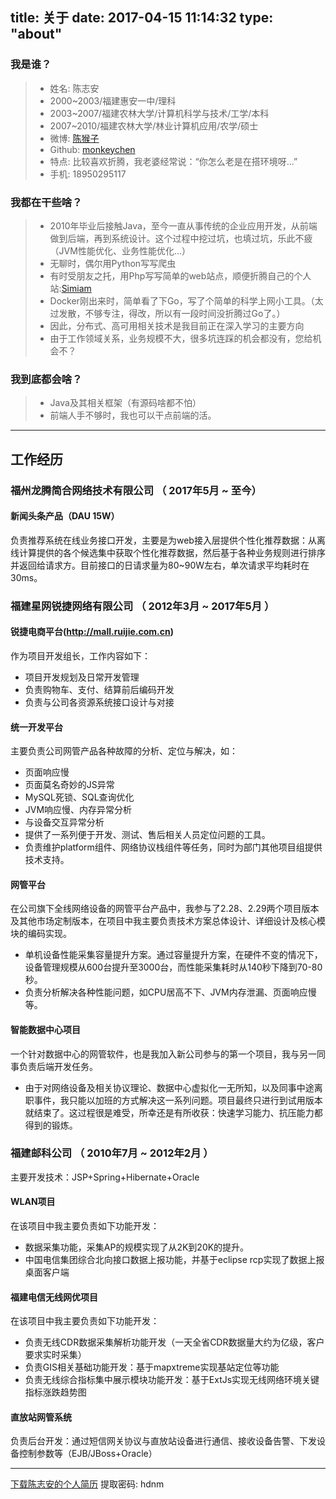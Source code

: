 title: 关于
date: 2017-04-15 11:14:32
type: "about"
---

### 我是谁？
> * 姓名: 陈志安
> * 2000~2003/福建惠安一中/理科
> * 2003~2007/福建农林大学/计算机科学与技术/工学/本科
> * 2007~2010/福建农林大学/林业计算机应用/农学/硕士
> * 微博: [陈猴子](http://weibo.com/cza55007)
> * Github: [monkeychen](https://github.com/monkeychen)
> * 特点: 比较喜欢折腾，我老婆经常说：“你怎么老是在搭环境呀...”
> * 手机: 18950295117

### 我都在干些啥？
> * 2010年毕业后接触Java，至今一直从事传统的企业应用开发，从前端做到后端，再到系统设计。这个过程中挖过坑，也填过坑，乐此不疲（JVM性能优化、业务性能优化...）
> * 无聊时，偶尔用Python写写爬虫
> * 有时受朋友之托，用Php写写简单的web站点，顺便折腾自己的个人站:[Simiam](http://simiam.com)
> * Docker刚出来时，简单看了下Go，写了个简单的科学上网小工具。（太过发散，不够专注，得改，所以有一段时间没折腾过Go了。）
> * 因此，分布式、高可用相关技术是我目前正在深入学习的主要方向
> * 由于工作领域关系，业务规模不大，很多坑连踩的机会都没有，您给机会不？

### 我到底都会啥？
> * Java及其相关框架（有源码啥都不怕）
> * 前端人手不够时，我也可以干点前端的活。

---

## 工作经历
### 福州龙腾简合网络技术有限公司 （ 2017年5月 ~ 至今）
#### 新闻头条产品（DAU 15W）
负责推荐系统在线业务接口开发，主要是为web接入层提供个性化推荐数据：从离线计算提供的各个候选集中获取个性化推荐数据，然后基于各种业务规则进行排序并返回给请求方。目前接口的日请求量为80~90W左右，单次请求平均耗时在30ms。

### 福建星网锐捷网络有限公司 （ 2012年3月 ~ 2017年5月 ）
#### 锐捷电商平台(http://mall.ruijie.com.cn)
作为项目开发组长，工作内容如下：
- 项目开发规划及日常开发管理
- 负责购物车、支付、结算前后编码开发
- 负责与公司各资源系统接口设计与对接

#### 统一开发平台 
主要负责公司网管产品各种故障的分析、定位与解决，如： 
- 页面响应慢
- 页面莫名奇妙的JS异常
- MySQL死锁、SQL查询优化
- JVM响应慢、内存异常分析
- 与设备交互异常分析
- 提供了一系列便于开发、测试、售后相关人员定位问题的工具。
- 负责维护platform组件、网络协议栈组件等任务，同时为部门其他项目组提供技术支持。

#### 网管平台 
在公司旗下全线网络设备的网管平台产品中，我参与了2.28、2.29两个项目版本及其他市场定制版本，在项目中我主要负责技术方案总体设计、详细设计及核心模块的编码实现。

 - 单机设备性能采集容量提升方案。通过容量提升方案，在硬件不变的情况下，设备管理规模从600台提升至3000台，而性能采集耗时从140秒下降到70-80秒。
 - 负责分析解决各种性能问题，如CPU居高不下、JVM内存泄漏、页面响应慢等。


#### 智能数据中心项目
一个针对数据中心的网管软件，也是我加入新公司参与的第一个项目，我与另一同事负责后端开发任务。

 - 由于对网络设备及相关协议理论、数据中心虚拟化一无所知，以及同事中途离职事件，我只能以加班的方式解决这一系列问题。项目最终只进行到试用版本就结束了。这过程很是难受，所幸还是有所收获：快速学习能力、抗压能力都得到的锻炼。

 
### 福建邮科公司 （ 2010年7月 ~ 2012年2月 ）
主要开发技术：JSP+Spring+Hibernate+Oracle

#### WLAN项目 
在该项目中我主要负责如下功能开发：

 - 数据采集功能，采集AP的规模实现了从2K到20K的提升。
 - 中国电信集团综合北向接口数据上报功能，并基于eclipse rcp实现了数据上报桌面客户端

#### 福建电信无线网优项目 
在该项目中我主要负责如下功能开发：

 - 负责无线CDR数据采集解析功能开发（一天全省CDR数据量大约为亿级，客户要求实时采集）
 - 负责GIS相关基础功能开发：基于mapxtreme实现基站定位等功能
 - 负责无线综合指标集中展示模块功能开发：基于ExtJs实现无线网络环境关键指标涨跌趋势图

#### 直放站网管系统
负责后台开发：通过短信网关协议与直放站设备进行通信、接收设备告警、下发设备控制参数等（EJB/JBoss+Oracle）

---
[下载陈志安的个人简历](https://pan.baidu.com/s/1gfrg0tt) 
提取密码: hdnm


